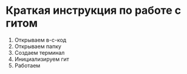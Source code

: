 # Краткая инструкция по работе с гитом
1. Открываем в-с-код
2. Открываем папку
3. Создаем терминал
4. Инициализируем гит
5. Работаем